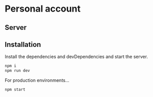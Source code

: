 # Personal account

## Server

## Installation

Install the dependencies and devDependencies and start the server.

```sh
npm i
npm run dev
```

For production environments...

```sh
npm start
```
